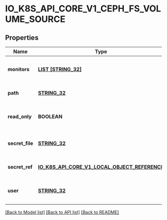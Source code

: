 # IO_K8S_API_CORE_V1_CEPH_FS_VOLUME_SOURCE

## Properties
Name | Type | Description | Notes
------------ | ------------- | ------------- | -------------
**monitors** | [**LIST [STRING_32]**](STRING_32.md) | Required: Monitors is a collection of Ceph monitors More info: https://examples.k8s.io/volumes/cephfs/README.md#how-to-use-it | [default to null]
**path** | [**STRING_32**](STRING_32.md) | Optional: Used as the mounted root, rather than the full Ceph tree, default is / | [optional] [default to null]
**read_only** | **BOOLEAN** | Optional: Defaults to false (read/write). ReadOnly here will force the ReadOnly setting in VolumeMounts. More info: https://examples.k8s.io/volumes/cephfs/README.md#how-to-use-it | [optional] [default to null]
**secret_file** | [**STRING_32**](STRING_32.md) | Optional: SecretFile is the path to key ring for User, default is /etc/ceph/user.secret More info: https://examples.k8s.io/volumes/cephfs/README.md#how-to-use-it | [optional] [default to null]
**secret_ref** | [**IO_K8S_API_CORE_V1_LOCAL_OBJECT_REFERENCE**](io.k8s.api.core.v1.LocalObjectReference.md) |  | [optional] [default to null]
**user** | [**STRING_32**](STRING_32.md) | Optional: User is the rados user name, default is admin More info: https://examples.k8s.io/volumes/cephfs/README.md#how-to-use-it | [optional] [default to null]

[[Back to Model list]](../README.md#documentation-for-models) [[Back to API list]](../README.md#documentation-for-api-endpoints) [[Back to README]](../README.md)


